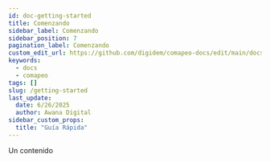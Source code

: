 ```yaml
---
id: doc-getting-started
title: Comenzando
sidebar_label: Comenzando
sidebar_position: 7
pagination_label: Comenzando
custom_edit_url: https://github.com/digidem/comapeo-docs/edit/main/docs/getting-started.md
keywords:
  - docs
  - comapeo
tags: []
slug: /getting-started
last_update:
  date: 6/26/2025
  author: Awana Digital
sidebar_custom_props:
  title: "Guía Rápida"
---
```


Un contenido

